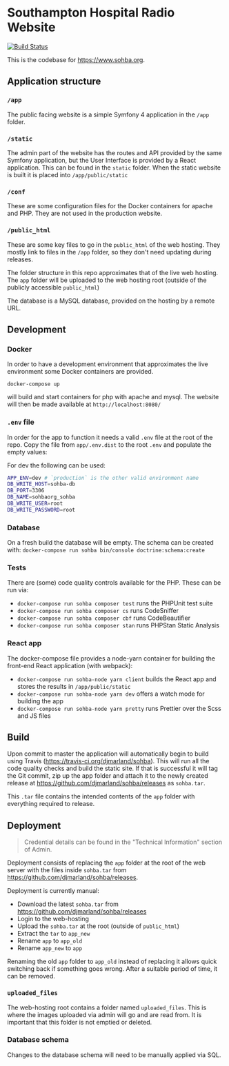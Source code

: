 # Southampton Hospital Radio Website
[![Build Status](https://travis-ci.org/djmarland/sohba.svg?branch=master)](https://travis-ci.org/djmarland/sohba)

This is the codebase for https://www.sohba.org. 

## Application structure
### `/app`
The public facing website is a simple Symfony 4 application in the `/app` 
folder.

### `/static`
The admin part of the website has the routes and API provided by the same Symfony 
application, but the User Interface is provided by a React application. This can be
found in the `static` folder. When the static website is built it is placed into 
`/app/public/static`

### `/conf`
These are some configuration files for the Docker containers for apache and PHP.
They are not used in the production website.

### `/public_html`
These are some key files to go in the `public_html` of the web hosting. They mostly
link to files in the `/app` folder, so they don't need updating during releases.

The folder structure in this repo approximates that of the live web hosting.
The `app` folder will be uploaded to the web hosting root (outside of the publicly
accessible `public_html`)

The database is a MySQL database, provided on the hosting by a remote URL.

## Development
### Docker
In order to have a development environment that approximates the live environment
some Docker containers are provided.

`docker-compose up`

will build and start containers for php with apache and mysql. 
The website will then be made available at `http://localhost:8080/`

### `.env` file
In order for the app to function it needs a valid `.env` file at the root of the repo.
Copy the file from `app/.env.dist` to the root `.env` and populate the empty values:

For dev the following can be used:
```bash
APP_ENV=dev # `production` is the other valid environment name
DB_WRITE_HOST=sohba-db
DB_PORT=3306
DB_NAME=sohbaorg_sohba
DB_WRITE_USER=root
DB_WRITE_PASSWORD=root
```

### Database
On a fresh build the database will be empty. The schema can be created with:
`docker-compose run sohba bin/console doctrine:schema:create`

### Tests
There are (some) code quality controls available for the PHP. These can be run via:

* `docker-compose run sohba composer test` runs the PHPUnit test suite 
* `docker-compose run sohba composer cs` runs CodeSniffer
* `docker-compose run sohba composer cbf` runs CodeBeautifier
* `docker-compose run sohba composer stan` runs PHPStan Static Analysis

### React app
The docker-compose file provides a node-yarn container for building the front-end
React application (with webpack):

* `docker-compose run sohba-node yarn client` builds the React app and stores the results in `/app/public/static`
* `docker-compose run sohba-node yarn dev` offers a watch mode for building the app
* `docker-compose run sohba-node yarn pretty` runs Prettier over the Scss and JS files

## Build
Upon commit to master the application will automatically begin to build using Travis
(https://travis-ci.org/djmarland/sohba). This will run all the code quality checks
and build the static site. If that is successful it will tag the Git commit, zip
up the app folder and attach it to the newly created release at 
https://github.com/djmarland/sohba/releases as `sohba.tar`.

This `.tar` file contains the intended contents of the `app` folder with 
everything required to release.

## Deployment
> Credential details can be found in the "Technical Information" section of Admin.

Deployment consists of replacing the `app` folder at the root of the web server with
the files inside `sohba.tar` from https://github.com/djmarland/sohba/releases.

Deployment is currently manual:
* Download the latest `sohba.tar` from https://github.com/djmarland/sohba/releases
* Login to the web-hosting
* Upload the `sohba.tar` at the root (outside of `public_html`)
* Extract the `tar` to `app_new`
* Rename `app` to `app_old`
* Rename `app_new` to `app`

Renaming the old `app` folder to `app_old` instead of replacing it allows quick 
switching back if something goes wrong. After a suitable period of time, 
it can be removed.

### `uploaded_files`
The web-hosting root contains a folder named `uploaded_files`. This is where the
images uploaded via admin will go and are read from.
It is important that this folder is not emptied or deleted.

### Database schema
Changes to the database schema will need to be manually applied via SQL.
